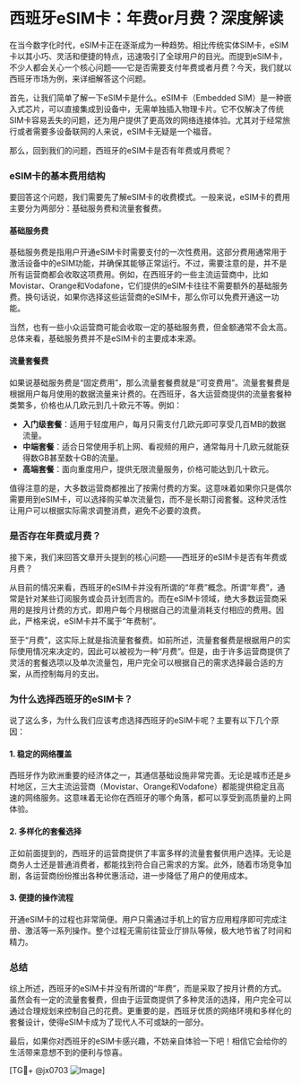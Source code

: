 # 西班牙eSIM卡：年费or月费？深度解读

在当今数字化时代，eSIM卡正在逐渐成为一种趋势。相比传统实体SIM卡，eSIM卡以其小巧、灵活和便捷的特点，迅速吸引了全球用户的目光。而提到eSIM卡，不少人都会关心一个核心问题——它是否需要支付年费或者月费？今天，我们就以西班牙市场为例，来详细解答这个问题。

首先，让我们简单了解一下eSIM卡是什么。eSIM卡（Embedded SIM）是一种嵌入式芯片，可以直接集成到设备中，无需单独插入物理卡片。它不仅解决了传统SIM卡容易丢失的问题，还为用户提供了更高效的网络连接体验。尤其对于经常旅行或者需要多设备联网的人来说，eSIM卡无疑是一个福音。

那么，回到我们的问题，西班牙的eSIM卡是否有年费或月费呢？

### eSIM卡的基本费用结构

要回答这个问题，我们需要先了解eSIM卡的收费模式。一般来说，eSIM卡的费用主要分为两部分：基础服务费和流量套餐费。

#### 基础服务费
基础服务费是指用户开通eSIM卡时需要支付的一次性费用。这部分费用通常用于激活设备中的eSIM功能，并确保其能够正常运行。不过，需要注意的是，并不是所有运营商都会收取这项费用。例如，在西班牙的一些主流运营商中，比如Movistar、Orange和Vodafone，它们提供的eSIM卡往往不需要额外的基础服务费。换句话说，如果你选择这些运营商的eSIM卡，那么你可以免费开通这一功能。

当然，也有一些小众运营商可能会收取一定的基础服务费，但金额通常不会太高。总体来看，基础服务费并不是eSIM卡的主要成本来源。

#### 流量套餐费
如果说基础服务费是“固定费用”，那么流量套餐费就是“可变费用”。流量套餐费是根据用户每月使用的数据流量来计费的。在西班牙，各大运营商提供的流量套餐种类繁多，价格也从几欧元到几十欧元不等。例如：

- **入门级套餐**：适用于轻度用户，每月只需支付几欧元即可享受几百MB的数据流量。
- **中端套餐**：适合日常使用手机上网、看视频的用户，通常每月十几欧元就能获得数GB甚至数十GB的流量。
- **高端套餐**：面向重度用户，提供无限流量服务，价格可能达到几十欧元。

值得注意的是，大多数运营商都推出了按需付费的方案。这意味着如果你只是偶尔需要用到eSIM卡，可以选择购买单次流量包，而不是长期订阅套餐。这种灵活性让用户可以根据实际需求调整消费，避免不必要的浪费。

### 是否存在年费或月费？

接下来，我们来回答文章开头提到的核心问题——西班牙的eSIM卡是否有年费或月费？

从目前的情况来看，西班牙的eSIM卡并没有所谓的“年费”概念。所谓“年费”，通常是针对某些订阅服务或会员计划而言的。而在eSIM卡领域，绝大多数运营商采用的是按月计费的方式，即用户每个月根据自己的流量消耗支付相应的费用。因此，严格来说，eSIM卡并不属于“年费制”。

至于“月费”，这实际上就是指流量套餐费。如前所述，流量套餐费是根据用户的实际使用情况来决定的，因此可以被视为一种“月费”。但是，由于许多运营商提供了灵活的套餐选项以及单次流量包，用户完全可以根据自己的需求选择最合适的方案，从而控制每月的支出。

### 为什么选择西班牙的eSIM卡？

说了这么多，为什么我们应该考虑选择西班牙的eSIM卡呢？主要有以下几个原因：

#### 1. 稳定的网络覆盖
西班牙作为欧洲重要的经济体之一，其通信基础设施非常完善。无论是城市还是乡村地区，三大主流运营商（Movistar、Orange和Vodafone）都能提供稳定且高速的网络服务。这意味着无论你在西班牙的哪个角落，都可以享受到高质量的上网体验。

#### 2. 多样化的套餐选择
正如前面提到的，西班牙的运营商提供了丰富多样的流量套餐供用户选择。无论是商务人士还是普通消费者，都能找到符合自己需求的方案。此外，随着市场竞争加剧，各运营商纷纷推出各种优惠活动，进一步降低了用户的使用成本。

#### 3. 便捷的操作流程
开通eSIM卡的过程也非常简便。用户只需通过手机上的官方应用程序即可完成注册、激活等一系列操作。整个过程无需前往营业厅排队等候，极大地节省了时间和精力。

### 总结

综上所述，西班牙的eSIM卡并没有所谓的“年费”，而是采取了按月计费的方式。虽然会有一定的流量套餐费，但由于运营商提供了多种灵活的选择，用户完全可以通过合理规划来控制自己的花费。更重要的是，西班牙优质的网络环境和多样化的套餐设计，使得eSIM卡成为了现代人不可或缺的一部分。

最后，如果你对西班牙的eSIM卡感兴趣，不妨亲自体验一下吧！相信它会给你的生活带来意想不到的便利与惊喜。

[TG💪+ @jx0703 ![Image](https://github.com/user-attachments/assets/dbca1d08-cadb-493c-b0ec-ad6f7a83f270)]